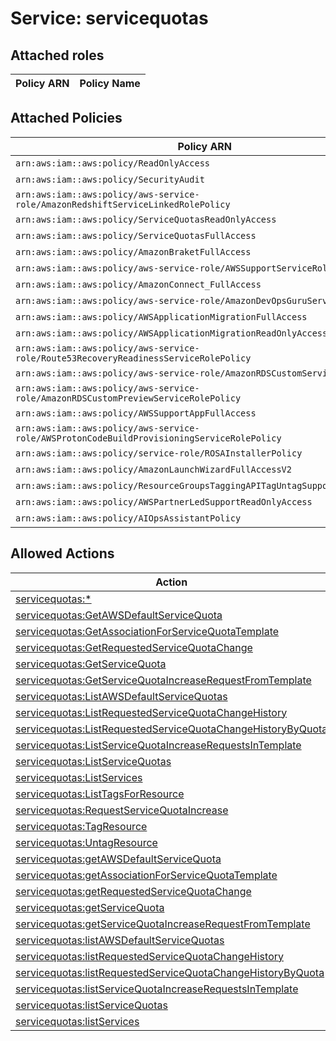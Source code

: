 # Service: servicequotas

## Attached roles

| Policy ARN | Policy Name |
|------------|-------------|
## Attached Policies

| Policy ARN | Policy Name |
|------------|-------------|
| `arn:aws:iam::aws:policy/ReadOnlyAccess` | [ReadOnlyAccess](../policies.md#readonlyaccess) |
| `arn:aws:iam::aws:policy/SecurityAudit` | [SecurityAudit](../policies.md#securityaudit) |
| `arn:aws:iam::aws:policy/aws-service-role/AmazonRedshiftServiceLinkedRolePolicy` | [AmazonRedshiftServiceLinkedRolePolicy](../policies.md#amazonredshiftservicelinkedrolepolicy) |
| `arn:aws:iam::aws:policy/ServiceQuotasReadOnlyAccess` | [ServiceQuotasReadOnlyAccess](../policies.md#servicequotasreadonlyaccess) |
| `arn:aws:iam::aws:policy/ServiceQuotasFullAccess` | [ServiceQuotasFullAccess](../policies.md#servicequotasfullaccess) |
| `arn:aws:iam::aws:policy/AmazonBraketFullAccess` | [AmazonBraketFullAccess](../policies.md#amazonbraketfullaccess) |
| `arn:aws:iam::aws:policy/aws-service-role/AWSSupportServiceRolePolicy` | [AWSSupportServiceRolePolicy](../policies.md#awssupportservicerolepolicy) |
| `arn:aws:iam::aws:policy/AmazonConnect_FullAccess` | [AmazonConnect_FullAccess](../policies.md#amazonconnect_fullaccess) |
| `arn:aws:iam::aws:policy/aws-service-role/AmazonDevOpsGuruServiceRolePolicy` | [AmazonDevOpsGuruServiceRolePolicy](../policies.md#amazondevopsguruservicerolepolicy) |
| `arn:aws:iam::aws:policy/AWSApplicationMigrationFullAccess` | [AWSApplicationMigrationFullAccess](../policies.md#awsapplicationmigrationfullaccess) |
| `arn:aws:iam::aws:policy/AWSApplicationMigrationReadOnlyAccess` | [AWSApplicationMigrationReadOnlyAccess](../policies.md#awsapplicationmigrationreadonlyaccess) |
| `arn:aws:iam::aws:policy/aws-service-role/Route53RecoveryReadinessServiceRolePolicy` | [Route53RecoveryReadinessServiceRolePolicy](../policies.md#route53recoveryreadinessservicerolepolicy) |
| `arn:aws:iam::aws:policy/aws-service-role/AmazonRDSCustomServiceRolePolicy` | [AmazonRDSCustomServiceRolePolicy](../policies.md#amazonrdscustomservicerolepolicy) |
| `arn:aws:iam::aws:policy/aws-service-role/AmazonRDSCustomPreviewServiceRolePolicy` | [AmazonRDSCustomPreviewServiceRolePolicy](../policies.md#amazonrdscustompreviewservicerolepolicy) |
| `arn:aws:iam::aws:policy/AWSSupportAppFullAccess` | [AWSSupportAppFullAccess](../policies.md#awssupportappfullaccess) |
| `arn:aws:iam::aws:policy/aws-service-role/AWSProtonCodeBuildProvisioningServiceRolePolicy` | [AWSProtonCodeBuildProvisioningServiceRolePolicy](../policies.md#awsprotoncodebuildprovisioningservicerolepolicy) |
| `arn:aws:iam::aws:policy/service-role/ROSAInstallerPolicy` | [ROSAInstallerPolicy](../policies.md#rosainstallerpolicy) |
| `arn:aws:iam::aws:policy/AmazonLaunchWizardFullAccessV2` | [AmazonLaunchWizardFullAccessV2](../policies.md#amazonlaunchwizardfullaccessv2) |
| `arn:aws:iam::aws:policy/ResourceGroupsTaggingAPITagUntagSupportedResources` | [ResourceGroupsTaggingAPITagUntagSupportedResources](../policies.md#resourcegroupstaggingapitaguntagsupportedresources) |
| `arn:aws:iam::aws:policy/AWSPartnerLedSupportReadOnlyAccess` | [AWSPartnerLedSupportReadOnlyAccess](../policies.md#awspartnerledsupportreadonlyaccess) |
| `arn:aws:iam::aws:policy/AIOpsAssistantPolicy` | [AIOpsAssistantPolicy](../policies.md#aiopsassistantpolicy) |

## Allowed Actions

| Action | Service |
|--------|---------|
| [servicequotas:*](../actions.md#servicequotas:all) | servicequotas |
| [servicequotas:GetAWSDefaultServiceQuota](../actions.md#servicequotas:getawsdefaultservicequota) | servicequotas |
| [servicequotas:GetAssociationForServiceQuotaTemplate](../actions.md#servicequotas:getassociationforservicequotatemplate) | servicequotas |
| [servicequotas:GetRequestedServiceQuotaChange](../actions.md#servicequotas:getrequestedservicequotachange) | servicequotas |
| [servicequotas:GetServiceQuota](../actions.md#servicequotas:getservicequota) | servicequotas |
| [servicequotas:GetServiceQuotaIncreaseRequestFromTemplate](../actions.md#servicequotas:getservicequotaincreaserequestfromtemplate) | servicequotas |
| [servicequotas:ListAWSDefaultServiceQuotas](../actions.md#servicequotas:listawsdefaultservicequotas) | servicequotas |
| [servicequotas:ListRequestedServiceQuotaChangeHistory](../actions.md#servicequotas:listrequestedservicequotachangehistory) | servicequotas |
| [servicequotas:ListRequestedServiceQuotaChangeHistoryByQuota](../actions.md#servicequotas:listrequestedservicequotachangehistorybyquota) | servicequotas |
| [servicequotas:ListServiceQuotaIncreaseRequestsInTemplate](../actions.md#servicequotas:listservicequotaincreaserequestsintemplate) | servicequotas |
| [servicequotas:ListServiceQuotas](../actions.md#servicequotas:listservicequotas) | servicequotas |
| [servicequotas:ListServices](../actions.md#servicequotas:listservices) | servicequotas |
| [servicequotas:ListTagsForResource](../actions.md#servicequotas:listtagsforresource) | servicequotas |
| [servicequotas:RequestServiceQuotaIncrease](../actions.md#servicequotas:requestservicequotaincrease) | servicequotas |
| [servicequotas:TagResource](../actions.md#servicequotas:tagresource) | servicequotas |
| [servicequotas:UntagResource](../actions.md#servicequotas:untagresource) | servicequotas |
| [servicequotas:getAWSDefaultServiceQuota](../actions.md#servicequotas:getawsdefaultservicequota) | servicequotas |
| [servicequotas:getAssociationForServiceQuotaTemplate](../actions.md#servicequotas:getassociationforservicequotatemplate) | servicequotas |
| [servicequotas:getRequestedServiceQuotaChange](../actions.md#servicequotas:getrequestedservicequotachange) | servicequotas |
| [servicequotas:getServiceQuota](../actions.md#servicequotas:getservicequota) | servicequotas |
| [servicequotas:getServiceQuotaIncreaseRequestFromTemplate](../actions.md#servicequotas:getservicequotaincreaserequestfromtemplate) | servicequotas |
| [servicequotas:listAWSDefaultServiceQuotas](../actions.md#servicequotas:listawsdefaultservicequotas) | servicequotas |
| [servicequotas:listRequestedServiceQuotaChangeHistory](../actions.md#servicequotas:listrequestedservicequotachangehistory) | servicequotas |
| [servicequotas:listRequestedServiceQuotaChangeHistoryByQuota](../actions.md#servicequotas:listrequestedservicequotachangehistorybyquota) | servicequotas |
| [servicequotas:listServiceQuotaIncreaseRequestsInTemplate](../actions.md#servicequotas:listservicequotaincreaserequestsintemplate) | servicequotas |
| [servicequotas:listServiceQuotas](../actions.md#servicequotas:listservicequotas) | servicequotas |
| [servicequotas:listServices](../actions.md#servicequotas:listservices) | servicequotas |